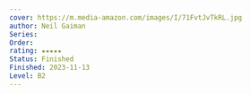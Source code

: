 ```yaml
---
cover: https://m.media-amazon.com/images/I/71FvtJvTkRL.jpg
author: Neil Gaiman
Series: 
Order: 
rating: ★★★★★
Status: Finished
Finished: 2023-11-13
Level: B2
---
```








